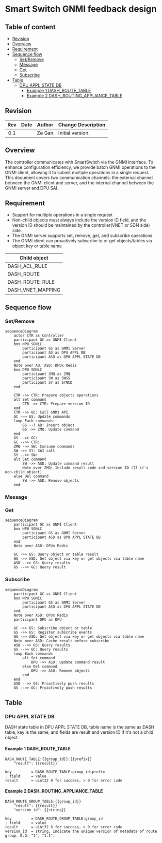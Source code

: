 # Smart Switch GNMI feedback design <!-- omit in toc -->

## Table of content <!-- omit in toc -->

- [Revision](#revision)
- [Overview](#overview)
- [Requirement](#requirement)
- [Sequence flow](#sequence-flow)
  - [Set/Remove](#setremove)
  - [Message](#message)
  - [Get](#get)
  - [Subscribe](#subscribe)
- [Table](#table)
  - [DPU APPL STATE DB](#dpu-appl-state-db)
    - [Example 1 DASH\_ROUTE\_TABLE](#example-1-dash_route_table)
    - [Example 2 DASH\_ROUTING\_APPLIANCE\_TABLE](#example-2-dash_routing_appliance_table)

## Revision

|  Rev  | Date  | Author | Change Description |
| :---: | :---: | :----: | ------------------ |
|  0.1  |       | Ze Gan | Initial version.   |

## Overview

The controller communicates with SmartSwitch via the GNMI interface. To enhance configuration efficiency, we provide batch GNMI operations to the GNMI client, allowing it to submit multiple operations in a single request. This document covers two communication channels: the external channel between the GNMI client and server, and the internal channel between the GNMI server and DPU SAI.

## Requirement

- Support for multiple operations in a single request
- Non-child objects must always include the version ID field, and the version ID should be maintained by the controller(VNET or SDN side) side.
- The GNMI server supports set, remove, get, and subscribe operations
- The GNMI client can proactively subscribe to or get objects/tables via object key or table name

| Child object      |
| ----------------- |
| DASH_ACL_RULE     |
| DASH_ROUTE        |
| DASH_ROUTE_RULE   |
| DASH_VNET_MAPPING |

## Sequence flow

### Set/Remove

```mermaid
sequenceDiagram
    actor CTR as Controller
    participant GC as GNMI Client
    box NPU SONiC
        participant GS as GNMI Server
        participant AD as DPU APPL DB
        participant ASD as DPU APPL STATE DB
    end
    Note over AD, ASD: DPUx Redis
    box DPU SONiC
        participant ZMQ as ZMQ
        participant SW as SWSS
        participant SY as SYNCD
    end

    CTR ->> CTR: Prepare objects operations
    alt Set command
        CTR ->> CTR: Prepare version ID
    end
    CTR ->> GC: Call GNMI API
    GC ->> GS: Update commands
    loop Each commands:
        GS --) AD: Insert object
        GS ->> ZMQ: Update command
    end
    GS -->> GC: 
    GC -->> CTR: 
    ZMQ ->> SW: Consume commands
    SW ->> SY: SAI call
    SY -->> SW: 
    alt Set command
        SW ->> ASD: Update command result
        Note over ZMQ: Include result code and version ID (If it's non-child object)
    else Del command
        SW ->> ASD: Remove objects
    end

```

### Message

### Get

```mermaid
sequenceDiagram
    participant GC as GNMI Client
    box NPU SONiC
        participant GS as GNMI Server
        participant ASD as DPU APPL STATE DB
    end
    Note over ASD: DPUx Redis

    GC ->> GS: Query object or table result
    GS ->> ASD: Get object via key or get objects via table name
    ASD -->> GS: Query results
    GS -->> GC: Query result

```

### Subscribe

```mermaid
sequenceDiagram
    participant GC as GNMI Client
    box NPU SONiC
        participant GS as GNMI Server
        participant ASD as DPU APPL STATE DB
    end
    Note over ASD: DPUx Redis
    participant DPU as DPU

    GC ->> GS: Subscribe object or table
    GS ->> GS: Register subscribe events
    GS ->> ASD: Get object via key or get objects via table name
    Note over ASD: Cache result before subscribe
    ASD -->> GS: Query results
    GS -->> GC: Query results
    loop Each commands
        alt Set command
            DPU ->> ASD: Update command result
        else Del command
            DPU ->> ASD: Remove objects
        end
    end
    ASD -->> GS: Proactively push results
    GS -->> GC: Proactively push results

```

## Table

### DPU APPL STATE DB

DASH state table in DPU APPL STATE DB, table name is the same as DASH table, key is the same, and fields are result and version ID if it's not a child object.

#### Example 1 DASH_ROUTE_TABLE

```text
DASH_ROUTE_TABLE:{{group_id}}:{{prefix}}
    "result": {{result}}

key         = DASH_ROUTE_TABLE:group_id:prefix
; field     = value
result      = uint32 0 for success, > 0 for error code
```

#### Example 2 DASH_ROUTING_APPLIANCE_TABLE

```
DASH_ROUTE_GROUP_TABLE:{{group_id}}
    "result": {{result}}
    "version_id": {{string}}

key         = DASH_ROUTE_GROUP_TABLE:group_id
; field     = value
result      = uint32 0 for success, > 0 for error code
version_id  = string, Indicate the unique version of metadata of route group. E.G. "1", "1.1".
```

